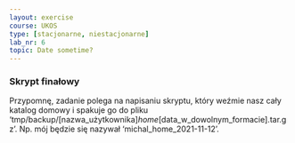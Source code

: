 ```yaml
---
layout: exercise
course: UKOS
type: [stacjonarne, niestacjonarne]
lab_nr: 6
topic: Date sometime?
---
```


### Skrypt finałowy

Przypomnę, zadanie polega na napisaniu skryptu, który weźmie nasz cały katalog domowy i spakuje go do pliku ‘tmp/backup/[nazwa_użytkownika]_home_[data_w_dowolnym_formacie].tar.gz’. Np. mój będzie się nazywał ‘michal_home_2021-11-12’.